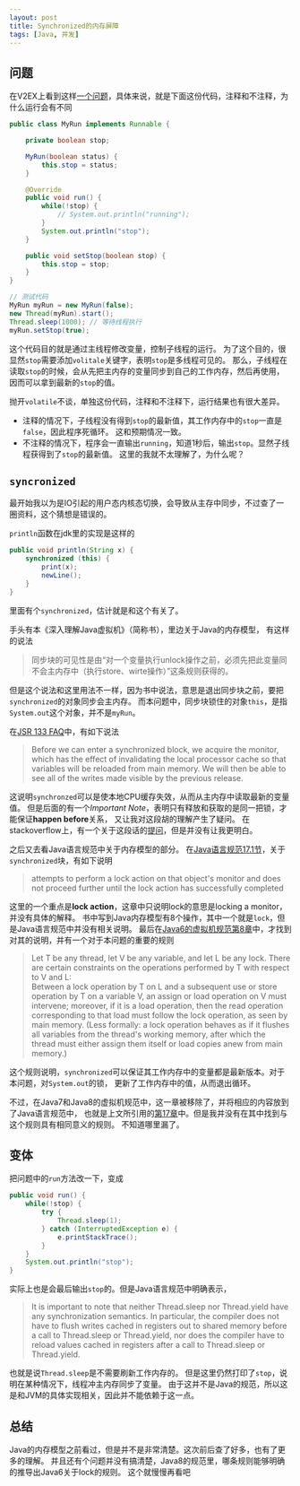 ```yaml
---
layout: post
title: Synchronized的内存屏障
tags: [Java, 并发]
---
```


## 问题

在V2EX上看到这样[一个问题][]，具体来说，就是下面这份代码，注释和不注释，为什么运行会有不同
```java
public class MyRun implements Runnable {

	private boolean stop;

	MyRun(boolean status) {
		this.stop = status;
	}

	@Override
	public void run() {
		while(!stop) {
			// System.out.println("running");
		}
		System.out.println("stop");
	}

	public void setStop(boolean stop) {
		this.stop = stop;
	}
}

// 测试代码
MyRun myRun = new MyRun(false);
new Thread(myRun).start();
Thread.sleep(1000); // 等待线程执行
myRun.setStop(true);
```

这个代码目的就是通过主线程修改变量，控制子线程的运行。
为了这个目的，很显然`stop`需要添加`volitale`关键字，表明`stop`是多线程可见的。
那么，子线程在读取`stop`的时候，会从先把主内存的变量同步到自己的工作内存，然后再使用，
因而可以拿到最新的`stop`的值。

抛开`volatile`不谈，单独这份代码，注释和不注释下，运行结果也有很大差异。
* 注释的情况下，子线程没有得到`stop`的最新值，其工作内存中的`stop`一直是`false`，因此程序死循环。
这和预期情况一致。
* 不注释的情况下，程序会一直输出`running`，知道1秒后，输出`stop`。显然子线程获得到了`stop`的最新值。
  这里的我就不太理解了，为什么呢？

## `syncronized`
最开始我以为是IO引起的用户态内核态切换，会导致从主存中同步，不过查了一圈资料，这个猜想是错误的。

`println`函数在jdk里的实现是这样的
```java
public void println(String x) {
    synchronized (this) {
        print(x);
        newLine();
    }
}
```
里面有个`synchronized`，估计就是和这个有关了。

手头有本《深入理解Java虚拟机》（简称书），里边关于Java的内存模型，
有这样的说法
> 同步块的可见性是由“对一个变量执行unlock操作之前，必须先把此变量同不会主内存中（执行store、wirte操作）”这条规则获得的。

但是这个说法和这里用法不一样，因为书中说法，意思是退出同步块之前，要把`synchronized`的对象同步会主内存。
而本问题中，同步块锁住的对象`this`，是指`System.out`这个对象，并不是`myRun`。

在[JSR 133 FAQ][]中，有如下说法
> Before we can enter a synchronized block, we acquire the monitor, which has the effect of invalidating the local processor cache so that variables will be reloaded from main memory. We will then be able to see all of the writes made visible by the previous release.

这说明`synchronzed`可以是使本地CPU缓存失效，从而从主内存中读取最新的变量值。
但是后面的有一个*Important Note*，表明只有释放和获取的是同一把锁，才能保证**happen before**关系，
又让我对这段胡的理解产生了疑问。
在stackoverflow上，有一个关于这段话的[提问][]，但是并没有让我更明白。

之后又去看Java语言规范中关于内存模型的部分。
在[Java语言规范17.1节][JLS17.1]，关于`synchronized`块，有如下说明
> attempts to perform a lock action on that object's monitor and does not proceed further until the lock action has successfully completed  

这里的一个重点是**lock action**，这章中只说明lock的意思是locking a monitor，并没有具体的解释。
书中写到Java内存模型有8个操作，其中一个就是`lock`，但是Java语言规范中并没有相关说明。
最后在[Java6的虚拟机规范第8章][jvm6]中，才找到对其的说明，并有一个对于本问题的重要的规则

> Let T be any thread, let V be any variable, and let L be any lock. There are certain constraints on the operations performed by T with respect to V and L:  
> Between a lock operation by T on L and a subsequent use or store operation by T on a variable V, an assign or load operation on V must intervene; moreover, if it is a load operation, then the read operation corresponding to that load must follow the lock operation, as seen by main memory. (Less formally: a lock operation behaves as if it flushes all variables from the thread's working memory, after which the thread must either assign them itself or load copies anew from main memory.)

这个规则说明，`synchronized`可以保证其工作内存中的变量都是最新版本。对于本问题，对`System.out`的锁，
更新了工作内存中的值，从而退出循环。

不过，在Java7和Java8的虚拟机规范中，这一章被移除了，并将相应的内容放到了Java语言规范中，
也就是上文所引用的[第17章][JLS17.1]中。但是我并没有在其中找到与这个规则具有相同意义的规则。
不知道哪里漏了。

## 变体

把问题中的`run`方法改一下，变成
```java
public void run() {
    while(!stop) {
        try {
            Thread.sleep(1);
        } catch (InterruptedException e) {
            e.printStackTrace();
        }
    }
    System.out.println("stop");
}
```
实际上也是会最后输出`stop`的。但是Java语言规范中明确表示，
> It is important to note that neither Thread.sleep nor Thread.yield have any synchronization semantics. In particular, the compiler does not have to flush writes cached in registers out to shared memory before a call to Thread.sleep or Thread.yield, nor does the compiler have to reload values cached in registers after a call to Thread.sleep or Thread.yield.

也就是说`Thread.sleep`是不需要刷新工作内存的。
但是这里仍然打印了`stop`，说明在某种情况下，线程冲主内存同步了变量。
由于这并不是Java的规范，所以这是和JVM的具体实现相关，因此并不能依赖于这一点。

## 总结

Java的内存模型之前看过，但是并不是非常清楚。这次前后查了好多，也有了更多的理解。
并且还有个问题并没有搞清楚，Java8的规范里，哪条规则能够明确的推导出Java6关于lock的规则。
这个就慢慢再看吧

[一个问题]: https://www.v2ex.com/t/384263
[JSR 133 FAQ]: https://www.cs.umd.edu/~pugh/java/memoryModel/jsr-133-faq.html#synchronization
[提问]: https://stackoverflow.com/questions/1850270/memory-effects-of-synchronization-in-java
[JLS17.1]: http://docs.oracle.com/javase/specs/jls/se8/html/jls-17.html#jls-17.1
[jvm6]: https://docs.oracle.com/javase/specs/jvms/se6/html/Threads.doc.html